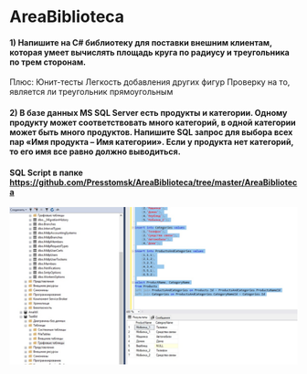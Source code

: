 # AreaBiblioteca

#### 1) Напишите на C# библиотеку для поставки внешним клиентам, которая умеет вычислять площадь круга по радиусу и треугольника по трем сторонам. 
Плюс:
Юнит-тесты
Легкость добавления других фигур
Проверку на то, является ли треугольник прямоугольным

#### 2) В базе данных MS SQL Server есть продукты и категории. Одному продукту может соответствовать много категорий, в одной категории может быть много продуктов. Напишите SQL запрос для выбора всех пар «Имя продукта – Имя категории». Если у продукта нет категорий, то его имя все равно должно выводиться.

#### SQL Script в папке https://github.com/Presstomsk/AreaBiblioteca/tree/master/AreaBiblioteca

![1](https://github.com/Presstomsk/AreaBiblioteca/blob/master/SqlZadanie/SqlTest.jpg)

